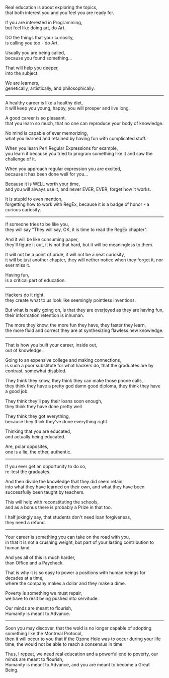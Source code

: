 Real education is about exploring the topics,\
that both interest you and you feel you are ready for.

If you are interested in Programming,\
but feel like doing art, do Art.

DO the things that your curiosity,\
is calling you too - do Art.

Usually you are being called,\
because you found something...

That will help you deeper,\
into the subject.

We are learners,\
genetically, artistically, and philosophically.

---

A healthy career is like a healthy diet,\
it will keep you young, happy, you will prosper and live long.

A good career is so pleasant,\
that you learn so much, that no one can reproduce your body of knowledge.

No mind is capable of ever memorizing,\
what you learned and retained by having fun with complicated stuff.

When you learn Perl Regular Expressions for example,\
you learn it because you tried to program something like it and saw the challenge of it.

When you approach regular expression you are excited,\
because it has been done well for you...

Because it is WELL worth your time,\
and you will always use it, and never EVER, EVER, forget how it works.

It is stupid to even mention,\
forgetting how to work with RegEx, because it is a badge of honor - a curious curiosity.

---

If someone tries to be like you,\
they will say "They will say, OK, it is time to read the RegEx chapter".

And it will be like consuming paper,\
they'll figure it out, it is not that hard, but it will be meaningless to them.

It will not be a point of pride, it will not be a neat curiosity,\
it will be just another chapter, they will nether notice when they forget it, nor ever miss it.

Having fun,\
is a critical part of education.

---

Hackers do it right,\
they create what to us look like seemingly pointless inventions.

But what is really going on, is that they are overjoyed as they are having fun,\
their information retention is inhuman.

The more they know, the more fun they have, they faster they learn,\
the more fluid and correct they are at synthesizing flawless new knowledge.

---

That is how you built your career, inside out,\
out of knowledge.

Going to an expensive college and making connections,\
is such a poor substitute for what hackers do, that the graduates are by contrast, somewhat disabled.

They think they know, they think they can make those phone calls,\
they think they have a pretty god damn good diploma, they think they have a good job.

They think they'll pay their loans soon enough,\
they think they have done pretty well

They think they got everything,\
because they think they've done everything right.

Thinking that you are educated,\
and actually being educated.

Are, polar opposites,\
one is a lie, the other, authentic.

---

If you ever get an opportunity to do so,\
re-test the graduates.

And then divide the knowledge that they did seem retain,\
into what they have learned on their own, and what they have been successfully been taught by teachers.

This will help with reconstituting the schools,\
and as a bonus there is probably a Prize in that too.

I half jokingly say, that students don't need loan forgiveness,\
they need a refund.

---

Your career is something you can take on the road with you,\
in that it is not a crushing weight, but part of your lasting contribution to human kind.

And yes all of this is much harder,\
than Office and a Paycheck.

That is why it is so easy to power a positions with human beings for decades at a time,\
where the company makes a dollar and they make a dime.

Poverty is something we must repair,\
we have to resit being pushed into servitude.

Our minds are meant to flourish,\
Humanity is meant to Advance.

---

Soon you may discover, that the wold is no longer capable of adopting something like the Montreal Protocol,\
then it will occur to you that if the Ozone Hole was to occur during your life time, the would not be able to reach a consensus in time.

Thus, I repeat, we need real education and a powerful end to poverty, our minds are meant to flourish,\
Humanity is meant to Advance, and you are meant to become a Great Being.
